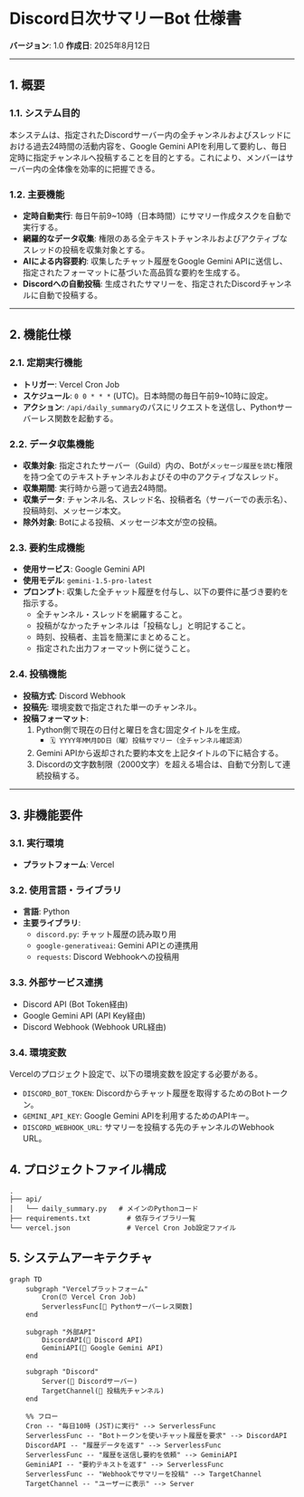 # Discord日次サマリーBot 仕様書

**バージョン**: 1.0
**作成日**: 2025年8月12日

---

## 1. 概要

### 1.1. システム目的
本システムは、指定されたDiscordサーバー内の全チャンネルおよびスレッドにおける過去24時間の活動内容を、Google Gemini APIを利用して要約し、毎日定時に指定チャンネルへ投稿することを目的とする。これにより、メンバーはサーバー内の全体像を効率的に把握できる。

### 1.2. 主要機能
-   **定時自動実行**: 毎日午前9~10時（日本時間）にサマリー作成タスクを自動で実行する。
-   **網羅的なデータ収集**: 権限のある全テキストチャンネルおよびアクティブなスレッドの投稿を収集対象とする。
-   **AIによる内容要約**: 収集したチャット履歴をGoogle Gemini APIに送信し、指定されたフォーマットに基づいた高品質な要約を生成する。
-   **Discordへの自動投稿**: 生成されたサマリーを、指定されたDiscordチャンネルに自動で投稿する。

---

## 2. 機能仕様

### 2.1. 定期実行機能
-   **トリガー**: Vercel Cron Job
-   **スケジュール**: `0 0 * * *` (UTC)。日本時間の毎日午前9~10時に設定。
-   **アクション**: `/api/daily_summary`のパスにリクエストを送信し、Pythonサーバーレス関数を起動する。

### 2.2. データ収集機能
-   **収集対象**: 指定されたサーバー（Guild）内の、Botが`メッセージ履歴を読む`権限を持つ全てのテキストチャンネルおよびその中のアクティブなスレッド。
-   **収集期間**: 実行時から遡って過去24時間。
-   **収集データ**: チャンネル名、スレッド名、投稿者名（サーバーでの表示名）、投稿時刻、メッセージ本文。
-   **除外対象**: Botによる投稿、メッセージ本文が空の投稿。

### 2.3. 要約生成機能
-   **使用サービス**: Google Gemini API
-   **使用モデル**: `gemini-1.5-pro-latest`
-   **プロンプト**: 収集した全チャット履歴を付与し、以下の要件に基づき要約を指示する。
    -   全チャンネル・スレッドを網羅すること。
    -   投稿がなかったチャンネルは「投稿なし」と明記すること。
    -   時刻、投稿者、主旨を簡潔にまとめること。
    -   指定された出力フォーマット例に従うこと。

### 2.4. 投稿機能
-   **投稿方式**: Discord Webhook
-   **投稿先**: 環境変数で指定された単一のチャンネル。
-   **投稿フォーマット**:
    1.  Python側で現在の日付と曜日を含む固定タイトルを生成。
        -   `🗓️ YYYY年MM月DD日（曜）投稿サマリー（全チャンネル確認済）`
    2.  Gemini APIから返却された要約本文を上記タイトルの下に結合する。
    3.  Discordの文字数制限（2000文字）を超える場合は、自動で分割して連続投稿する。

---

## 3. 非機能要件

### 3.1. 実行環境
-   **プラットフォーム**: Vercel

### 3.2. 使用言語・ライブラリ
-   **言語**: Python
-   **主要ライブラリ**:
    -   `discord.py`: チャット履歴の読み取り用
    -   `google-generativeai`: Gemini APIとの連携用
    -   `requests`: Discord Webhookへの投稿用

### 3.3. 外部サービス連携
-   Discord API (Bot Token経由)
-   Google Gemini API (API Key経由)
-   Discord Webhook (Webhook URL経由)

### 3.4. 環境変数
Vercelのプロジェクト設定で、以下の環境変数を設定する必要がある。
-   `DISCORD_BOT_TOKEN`: Discordからチャット履歴を取得するためのBotトークン。
-   `GEMINI_API_KEY`: Google Gemini APIを利用するためのAPIキー。
-   `DISCORD_WEBHOOK_URL`: サマリーを投稿する先のチャンネルのWebhook URL。

## 4. プロジェクトファイル構成
```
.
├── api/
│   └── daily_summary.py   # メインのPythonコード
├── requirements.txt         # 依存ライブラリ一覧
└── vercel.json              # Vercel Cron Job設定ファイル
```

## 5. システムアーキテクチャ
```mermaid
graph TD
    subgraph "Vercelプラットフォーム"
        Cron(⏰ Vercel Cron Job)
        ServerlessFunc[🤖 Pythonサーバーレス関数]
    end

    subgraph "外部API"
        DiscordAPI(🔌 Discord API)
        GeminiAPI(🧠 Google Gemini API)
    end

    subgraph "Discord"
        Server(🏢 Discordサーバー)
        TargetChannel(🎯 投稿先チャンネル)
    end

    %% フロー
    Cron -- "毎日10時 (JST)に実行" --> ServerlessFunc
    ServerlessFunc -- "Botトークンを使いチャット履歴を要求" --> DiscordAPI
    DiscordAPI -- "履歴データを返す" --> ServerlessFunc
    ServerlessFunc -- "履歴を送信し要約を依頼" --> GeminiAPI
    GeminiAPI -- "要約テキストを返す" --> ServerlessFunc
    ServerlessFunc -- "Webhookでサマリーを投稿" --> TargetChannel
    TargetChannel -- "ユーザーに表示" --> Server
```
